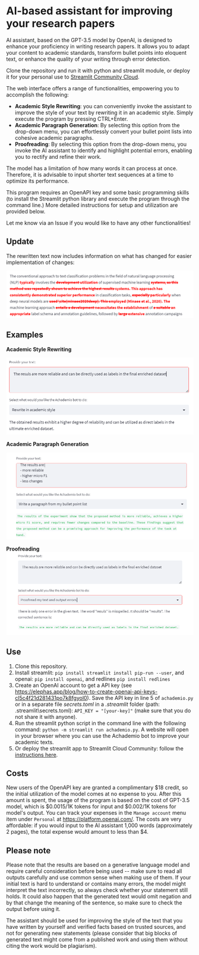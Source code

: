 # AI-based assistant for improving your research papers
AI assistant, based on the GPT-3.5 model by OpenAI, is designed to enhance your proficiency in writing research papers. It allows you to adapt your content to academic standards, transform bullet points into eloquent text, or enhance the quality of your writing through error detection.

Clone the repository and run it with python and streamlit module, or deploy it for your personal use to [Streamlit Community Cloud](https://streamlit.io/cloud). 

The web interface offers a range of functionalities, empowering you to accomplish the following:
- **Academic Style Rewriting**: you can conveniently invoke the assistant to improve the style of your text by rewriting it in an academic style. Simply execute the program by pressing CTRL+Enter.
- **Academic Paragraph Generation**: By selecting this option from the drop-down menu, you can effortlessly convert your bullet point lists into cohesive academic paragraphs. 
- **Proofreading**: By selecting this option from the drop-down menu, you invoke the AI assistant to identify and highlight potential errors, enabling you to rectify and refine their work.

The model has a limitation of how many words it can process at once. Therefore, it is advisable to input shorter text sequences at a time to optimize its performance.

This program requires an OpenAPI key and some basic programming skills (to install the Streamlit python library and execute the program through the command line.) More detailed instructions for setup and utilization are provided below.

Let me know via an Issue if you would like to have any other functionalities!

## Update

The rewritten text now includes information on what has changed for easier implementation of changes:

![](figures/update-rewriting.png)


## Examples

**Academic Style Rewriting**

![](figures/rewrite-example.png)

**Academic Paragraph Generation**

![](figures/bullet-point-example.png)

**Proofreading**
![](figures/correct-text-example.png)

## Use

1. Clone this repository.
2. Install streamlit: `pip install streamlit install pip-run --user`, and openai: `pip install openai`, and redlines `pip install redlines`
3. Create an OpenAI account to get a API key (see https://elephas.app/blog/how-to-create-openai-api-keys-cl5c4f21d281431po7k8fgyol0). Save the API key in line 5 of `achademio.py` or in a separate file *secrets.toml* in a *.streamlit* folder (path: \.streamlit\secrets.toml): `API_KEY = "[your-key]"` (make sure that you do not share it with anyone).
4. Run the streamlit python script in the command line with the following command: `python -m streamlit run achademio.py`. A website will open in your browser where you can use the Achademio bot to improve your academic texts.
5. Or deploy the streamlit app to Streamlit Cloud Community: follow the [instructions here](https://blog.streamlit.io/host-your-streamlit-app-for-free/#:~:text=Connect%20your%20account%20to%20GitHub,-There%20are%20two&text=On%20the%20authorization%20page%2C%20click%20on%20%E2%80%9CAuthorize%20streamlit.%22&text=This%20will%20let%20Community%20Cloud,%2C%20click%20%E2%80%9CAuthorize%20streamlit.%22&text=Now%20you're%20ready%20to%20deploy%20Streamlit%20apps!).

## Costs

New users of the OpenAPI key are granted a complimentary $18 credit, so the initial utilization of the model comes at no expense to you. After this amount is spent, the usage of the program is based on the cost of GPT-3.5 model, which is $0.0015/1K tokens for input and $0.002/1K tokens for model's output. You can track your expenses in the `Manage account` menu item under `Personal` at https://platform.openai.com/. The costs are very affordable: if you would input to the AI assistant 1,000 words (approximately 2 pages), the total expense would amount to less than $4.

## Please note

Please note that the results are based on a generative language model and require careful consideration before being used -- make sure to read all outputs carefully and use common sense when making use of them. If your initial text is hard to understand or contains many errors, the model might interpret the text incorrectly, so always check whether your statement still holds. It could also happen that the generated text would omit negation and by that change the meaning of the sentence, so make sure to check the output before using it.

The assistant should be used for improving the style of the text that you have written by yourself and verified facts based on trusted sources, and not for generating new statements (please consider that big blocks of generated text might come from a published work and using them without citing the work would be plagiarism).
